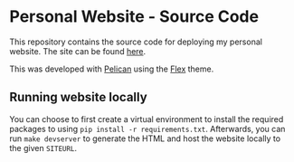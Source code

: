 # Personal Website - Source Code

This repository contains the source code for deploying my personal website. The site can be found [here](https://sushimon.github.io).

This was developed with [Pelican](http://docs.getpelican.com/en/stable/) using the [Flex](https://github.com/alexandrevicenzi/Flex) theme.


## Running website locally

You can choose to first create a virtual environment to install the required packages to using ```pip install -r requirements.txt```. Afterwards, you can run ```make devserver``` to generate the HTML and host the website locally to the given `SITEURL`.